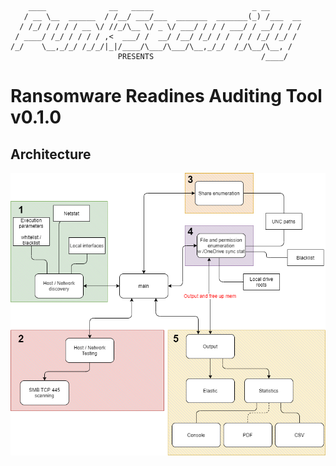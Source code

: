 ```
    ____              __   _____                      _ __       
   / __ \__  ______  / /__/ ___/___  _______  _______(_) /___  __
  / /_/ / / / / __ \/ //_/\__ \/ _ \/ ___/ / / / ___/ / __/ / / /
 / ____/ /_/ / / / / ,<  ___/ /  __/ /__/ /_/ / /  / / /_/ /_/ / 
/_/    \__,_/_/ /_/_/|_|/____/\___/\___/\__,_/_/  /_/\__/\__, /  
                        PRESENTS                        /____/   
```                                                       
    
# Ransomware Readines Auditing Tool v0.1.0

## Architecture
![Schematic](Docs/schematic.png)
